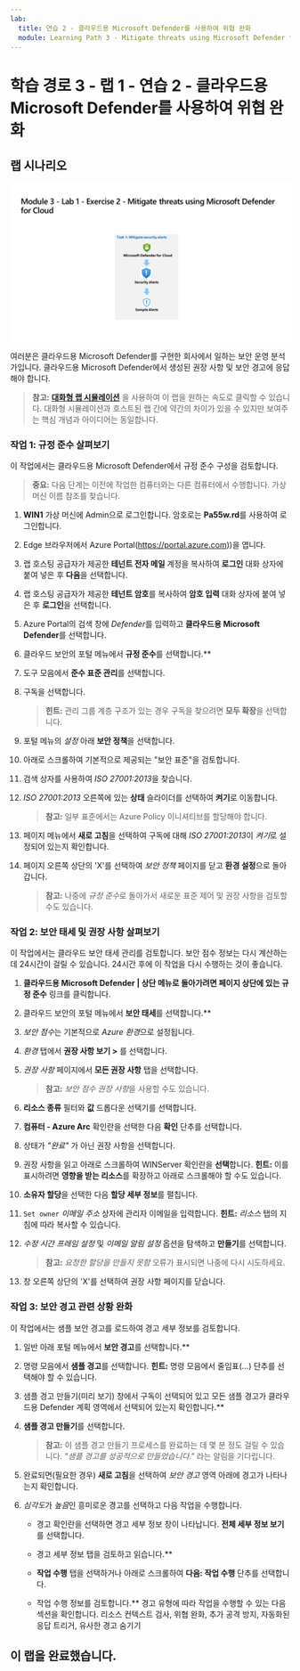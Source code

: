 ```yaml
---
lab:
  title: 연습 2 - 클라우드용 Microsoft Defender를 사용하여 위협 완화
  module: Learning Path 3 - Mitigate threats using Microsoft Defender for Cloud
---
```


# 학습 경로 3 - 랩 1 - 연습 2 - 클라우드용 Microsoft Defender를 사용하여 위협 완화

## 랩 시나리오

![랩 개요입니다.](../Media/SC-200-Lab_Diagrams_Mod3_L1_Ex2.png)

여러분은 클라우드용 Microsoft Defender를 구현한 회사에서 일하는 보안 운영 분석가입니다. 클라우드용 Microsoft Defender에서 생성된 권장 사항 및 보안 경고에 응답해야 합니다.

>**참고:** **[대화형 랩 시뮬레이션](https://mslabs.cloudguides.com/guides/SC-200%20Lab%20Simulation%20-%20Mitigate%20threats%20using%20Microsoft%20Defender%20for%20Cloud)** 을 사용하여 이 랩을 원하는 속도로 클릭할 수 있습니다. 대화형 시뮬레이션과 호스트된 랩 간에 약간의 차이가 있을 수 있지만 보여주는 핵심 개념과 아이디어는 동일합니다. 


### 작업 1: 규정 준수 살펴보기

이 작업에서는 클라우드용 Microsoft Defender에서 규정 준수 구성을 검토합니다. 

>**중요:** 다음 단계는 이전에 작업한 컴퓨터와는 다른 컴퓨터에서 수행합니다. 가상 머신 이름 참조를 찾습니다.

1. **WIN1** 가상 머신에 Admin으로 로그인합니다. 암호로는 **Pa55w.rd**를 사용하여 로그인합니다.  

1. Edge 브라우저에서 Azure Portal(https://portal.azure.com))을 엽니다.

1. 랩 호스팅 공급자가 제공한 **테넌트 전자 메일** 계정을 복사하여 **로그인** 대화 상자에 붙여 넣은 후 **다음**을 선택합니다.

1. 랩 호스팅 공급자가 제공한 **테넌트 암호**를 복사하여 **암호 입력** 대화 상자에 붙여 넣은 후 **로그인**을 선택합니다.

1. Azure Portal의 검색 창에 *Defender*를 입력하고 **클라우드용 Microsoft Defender**를 선택합니다.

1. 클라우드 보안의 포털 메뉴에서 **규정 준수**를 선택합니다.**

1. 도구 모음에서 **준수 표준 관리**를 선택합니다.

1. 구독을 선택합니다.

    >**힌트:** 관리 그룹 계층 구조가 있는 경우 구독을 찾으려면 **모두 확장**을 선택합니다.

1. 포털 메뉴의 *설정* 아래 **보안 정책**을 선택합니다.

1. 아래로 스크롤하여 기본적으로 제공되는 "보안 표준"을 검토합니다.

1. 검색 상자를 사용하여 *ISO 27001:2013*을 찾습니다.

1. *ISO 27001:2013* 오른쪽에 있는 **상태** 슬라이더를 선택하여 **켜기**로 이동합니다.

    >**참고:** 일부 표준에서는 Azure Policy 이니셔티브를 할당해야 합니다.

1. 페이지 메뉴에서 **새로 고침**을 선택하여 구독에 대해 *ISO 27001:2013*이 *켜기*로 설정되어 있는지 확인합니다.

1. 페이지 오른쪽 상단의 'X'를 선택하여 *보안 정책* 페이지를 닫고 **환경 설정**으로 돌아갑니다.

    >**참고:** 나중에 *규정 준수*로 돌아가서 새로운 표준 제어 및 권장 사항을 검토할 수도 있습니다.

### 작업 2: 보안 태세 및 권장 사항 살펴보기

이 작업에서는 클라우드 보안 태세 관리를 검토합니다.  보안 점수 정보는 다시 계산하는 데 24시간이 걸릴 수 있습니다. 24시간 후에 이 작업을 다시 수행하는 것이 좋습니다.

1. **클라우드용 Microsoft Defender | 상단 메뉴로 돌아가려면 페이지 상단에 있는 규정 준수** 링크를 클릭합니다.

1. 클라우드 보안의 포털 메뉴에서 **보안 태세**를 선택합니다.**

1. *보안 점수*는 기본적으로 *Azure 환경*으로 설정됩니다.

1. *환경* 탭에서 **권장 사항 보기 >** 를 선택합니다.

1. *권장 사항* 페이지에서 **모든 권장 사항** 탭을 선택합니다.

    >**참고:** *보안 점수 권장 사항*을 사용할 수도 있습니다.

1. **리소스 종류** 필터와 **값** 드롭다운 선택기를 선택합니다.

1. **컴퓨터 - Azure Arc** 확인란을 선택한 다음 **확인** 단추를 선택합니다.

1. 상태가 *"완료"* 가 아닌 권장 사항을 선택합니다.

1. 권장 사항을 읽고 아래로 스크롤하여 WINServer 확인란을 **선택**합니다. **힌트:** 이를 표시하려면 **영향을 받는 리소스**를 확장하고 아래로 스크롤해야 할 수도 있습니다.

1. **소유자 할당**을 선택한 다음 **할당 세부 정보**를 펼칩니다.

1. `Set owner` *이메일 주소* 상자에 관리자 이메일을 입력합니다. **힌트:** *리소스* 탭의 지침에 따라 복사할 수 있습니다.

1. *수정 시간 프레임 설정* 및 *이메일 알림 설정* 옵션을 탐색하고 **만들기**를 선택합니다.

    >**참고:** *요청한 할당을 만들지 못함* 오류가 표시되면 나중에 다시 시도하세요.

1. 창 오른쪽 상단의 'X'를 선택하여 권장 사항 페이지를 닫습니다.


### 작업 3: 보안 경고 관련 상황 완화

이 작업에서는 샘플 보안 경고를 로드하여 경고 세부 정보를 검토합니다.


1. 일반 아래 포털 메뉴에서 **보안 경고**를 선택합니다.**

1. 명령 모음에서 **샘플 경고**를 선택합니다. **힌트:** 명령 모음에서 줄임표(...) 단추를 선택해야 할 수 있습니다.

1. 샘플 경고 만들기(미리 보기) 창에서 구독이 선택되어 있고 모든 샘플 경고가 클라우드용 Defender 계획 영역에서 선택되어 있는지 확인합니다.**

1. **샘플 경고 만들기**를 선택합니다.  

    >**참고:** 이 샘플 경고 만들기 프로세스를 완료하는 데 몇 분 정도 걸릴 수 있습니다. *"샘플 경고를 성공적으로 만들었습니다."* 라는 알림을 기다립니다.

1. 완료되면(필요한 경우) **새로 고침**을 선택하여 *보안 경고* 영역 아래에 경고가 나타나는지 확인합니다.

1. *심각도*가 *높음*인 흥미로운 경고를 선택하고 다음 작업을 수행합니다.

    - 경고 확인란을 선택하면 경고 세부 정보 창이 나타납니다. **전체 세부 정보 보기**를 선택합니다.

    - 경고 세부 정보 탭을 검토하고 읽습니다.**

    - **작업 수행** 탭을 선택하거나 아래로 스크롤하여 **다음: 작업 수행** 단추를 선택합니다.

    - 작업 수행 정보를 검토합니다.** 경고 유형에 따라 작업을 수행할 수 있는 다음 섹션을 확인합니다. 리소스 컨텍스트 검사, 위협 완화, 추가 공격 방지, 자동화된 응답 트리거, 유사한 경고 숨기기

## 이 랩을 완료했습니다.
